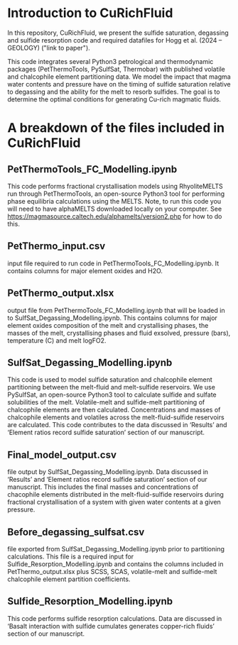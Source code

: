# Introduction to CuRichFluid

In this repository, CuRichFluid, we present the sulfide saturation, degassing and sulfide resorption code and required 
datafiles for Hogg et al. (2024 – GEOLOGY) ("link to paper"). 

This code integrates several Python3 petrological and thermodynamic packages (PetThermoTools, PySulfSat, Thermobar) 
with published volatile and chalcophile element partitioning data. We model the impact that magma water contents and 
pressure have on the timing of sulfide saturation relative to degassing and the ability for the melt to resorb sulfides.
The goal is to determine the optimal conditions for generating Cu-rich magmatic fluids.


# A breakdown of the files included in CuRichFluid

## PetThermoTools_FC_Modelling.ipynb
This code performs fractional crystallisation models using RhyoliteMELTS run through PetThermoTools, an open-source Python3 tool for performing phase equilibria calculations using the MELTS. Note, to run this code you will need to have alphaMELTS downloaded locally on your computer. See https://magmasource.caltech.edu/alphamelts/version2.php for how to do this. 

## PetThermo_input.csv 
input file required to run code in PetThermoTools_FC_Modelling.ipynb. It contains columns for major element oxides and H2O. 

## PetThermo_output.xlsx
output file from PetThermoTools_FC_Modelling.ipynb that will be loaded in to SulfSat_Degassing_Modelling.ipynb. This contains columns for major element oxides composition of the melt and crystallising phases, the masses of the melt, crystallising phases and fluid exsolved, pressure (bars), temperature (C) and melt logFO2. 

## SulfSat_Degassing_Modelling.ipynb
This code is used to model sulfide saturation and chalcophile element partitioning between the melt-fluid and melt-sulfide reservoirs. We use PySulfSat, an open-source Python3 tool to calculate sulfide and sulfate solubilities of the melt. Volatile-melt and sulfide-melt partitioning of chalcophile elements are then calculated. Concentrations and masses of chalcophile elements and volatiles across the melt-fluid-sulfide reservoirs are calculated.  This code contributes to the data discussed in ‘Results’ and ‘Element ratios record sulfide saturation’ section of our manuscript.

## Final_model_output.csv
file output by SulfSat_Degassing_Modelling.ipynb. Data discussed in ‘Results’ and ‘Element ratios record sulfide saturation’ section of our manuscript. This includes the final masses and concentrations of chacophile elements distributed in the melt-fluid-sulfide reservoirs during fractional crystallisation of a system with given water contents at a given pressure. 

## Before_degassing_sulfsat.csv
file exported from SulfSat_Degassing_Modelling.ipynb prior to partitioning calculations. This file is a required input for Sulfide_Resorption_Modelling.ipynb and contains the columns included in PetThermo_output.xlsx plus SCSS, SCAS, volatile-melt and sulfide-melt chalcophile element partition coefficients.

## Sulfide_Resorption_Modelling.ipynb
This code performs sulfide resorption calculations. Data are discussed in ‘Basalt interaction with sulfide cumulates generates copper-rich fluids’ section of our manuscript.




